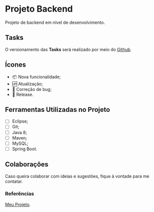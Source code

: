 # Projeto Backend

Projeto de backend em nível de desenvolvimento.

## Tasks

O versionamento das **Tasks** será realizado por meio do [Github](https://github.com).

## Ícones

- 📦 Nova funcionalidade;
- 🆙 Atualização;
- 🐞 Correção de bug;
- 🏁 Release.

## Ferramentas Utilizadas no Projeto

- [ ] Eclipse;
- [ ] Git;
- [ ] Java 8;
- [ ] Maven;
- [ ] MySQL;
- [ ] Spring Boot.

## Colaborações

Caso queira colaborar com ideias e sugestões, fique à vontade para me contatar.

### Referências

[Meu Projeto](https://github.com/thribeiro8/portifolio).
